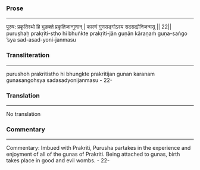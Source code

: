 ### Prose 
 --- 
पुरुष: प्रकृतिस्थो हि भुङक्ते प्रकृतिजान्गुणान् |
कारणं गुणसङ्गोऽस्य सदसद्योनिजन्मसु || 22||
puruṣhaḥ prakṛiti-stho hi bhuṅkte prakṛiti-jān guṇān
kāraṇaṁ guṇa-saṅgo ’sya sad-asad-yoni-janmasu

### Transliteration 
 --- 
purushoh prakritistho hi bhungkte prakritijan gunan karanam gunasangohsya sadasadyonijanmasu - 22-

### Translation 
 --- 
No translation

### Commentary 
 --- 
Commentary: Imbued with Prakriti, Purusha partakes in the experience and enjoyment of all of the gunas of Prakriti. Being attached to gunas, birth takes place in good and evil wombs. - 22-